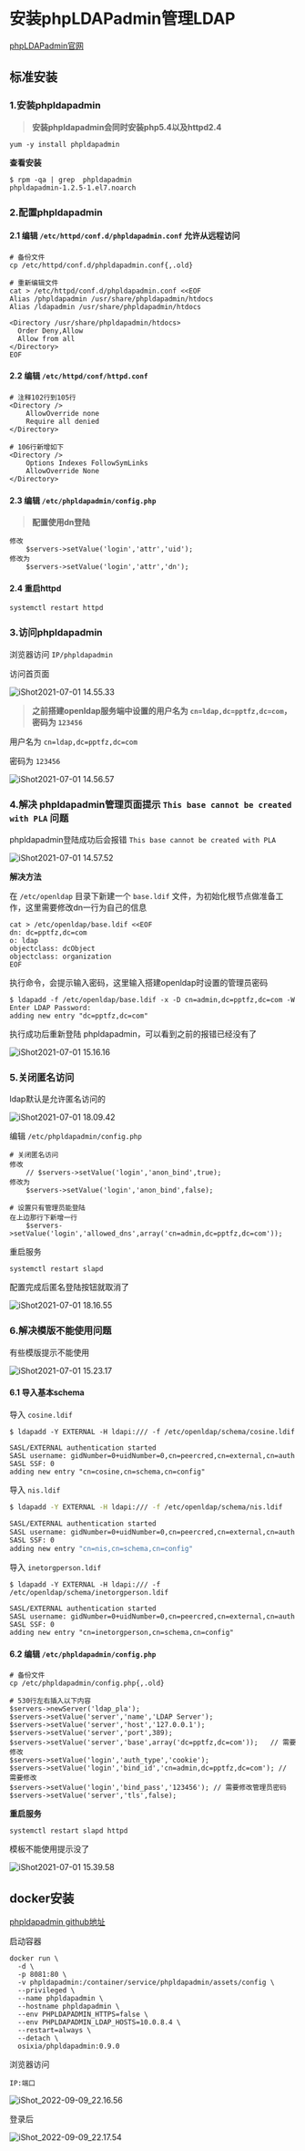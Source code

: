 # 安装phpLDAPadmin管理LDAP



[phpLDAPadmin官网](http://phpldapadmin.sourceforge.net/wiki/index.php/Main_Page)



## 标准安装

### 1.安装phpldapadmin

> **安装phpldapadmin会同时安装php5.4以及httpd2.4**

```shell
yum -y install phpldapadmin
```



**查看安装**

```shell
$ rpm -qa | grep  phpldapadmin
phpldapadmin-1.2.5-1.el7.noarch
```



### 2.配置phpldapadmin

#### 2.1 编辑 `/etc/httpd/conf.d/phpldapadmin.conf` 允许从远程访问

```shell
# 备份文件
cp /etc/httpd/conf.d/phpldapadmin.conf{,.old}

# 重新编辑文件
cat > /etc/httpd/conf.d/phpldapadmin.conf <<EOF
Alias /phpldapadmin /usr/share/phpldapadmin/htdocs
Alias /ldapadmin /usr/share/phpldapadmin/htdocs

<Directory /usr/share/phpldapadmin/htdocs>
  Order Deny,Allow
  Allow from all
</Directory>
EOF
```



#### 2.2 编辑 `/etc/httpd/conf/httpd.conf` 

```shell
# 注释102行到105行
<Directory />
    AllowOverride none
    Require all denied
</Directory>

# 106行新增如下
<Directory />
    Options Indexes FollowSymLinks
    AllowOverride None
</Directory>
```



#### 2.3 编辑 `/etc/phpldapadmin/config.php`

> **配置使用dn登陆**

```shell
修改
	$servers->setValue('login','attr','uid');
修改为
	$servers->setValue('login','attr','dn');
```



#### 2.4 重启httpd

```shell
systemctl restart httpd
```



### 3.访问phpldapadmin

浏览器访问 `IP/phpldapadmin`

访问首页面

![iShot2021-07-01 14.55.33](https://gitea.pptfz.cn/pptfz/picgo-images/raw/branch/master/img/iShot2021-07-01%2014.55.33.png)



> **之前搭建openldap服务端中设置的用户名为 `cn=ldap,dc=pptfz,dc=com`，密码为 `123456`**

用户名为 `cn=ldap,dc=pptfz,dc=com`

密码为 `123456`

![iShot2021-07-01 14.56.57](https://gitea.pptfz.cn/pptfz/picgo-images/raw/branch/master/img/iShot2021-07-01%2014.56.57.png)





### 4.解决 phpldapadmin管理页面提示 `This base cannot be created with PLA` 问题

phpldapadmin登陆成功后会报错 `This base cannot be created with PLA`

![iShot2021-07-01 14.57.52](https://gitea.pptfz.cn/pptfz/picgo-images/raw/branch/master/img/iShot2021-07-01%2014.57.52.png)





**解决方法**

在 `/etc/openldap` 目录下新建一个 `base.ldif` 文件，为初始化根节点做准备工作，这里需要修改dn一行为自己的信息

```shell
cat > /etc/openldap/base.ldif <<EOF
dn: dc=pptfz,dc=com
o: ldap
objectclass: dcObject
objectclass: organization
EOF
```



执行命令，会提示输入密码，这里输入搭建openldap时设置的管理员密码

```shell
$ ldapadd -f /etc/openldap/base.ldif -x -D cn=admin,dc=pptfz,dc=com -W
Enter LDAP Password: 
adding new entry "dc=pptfz,dc=com"
```



执行成功后重新登陆 phpldapadmin，可以看到之前的报错已经没有了

![iShot2021-07-01 15.16.16](https://gitea.pptfz.cn/pptfz/picgo-images/raw/branch/master/img/iShot2021-07-01%2015.16.16.png)



### 5.关闭匿名访问

ldap默认是允许匿名访问的

![iShot2021-07-01 18.09.42](https://gitea.pptfz.cn/pptfz/picgo-images/raw/branch/master/img/iShot2021-07-01%2018.09.42.png)



编辑 `/etc/phpldapadmin/config.php`

```shell
# 关闭匿名访问
修改
	// $servers->setValue('login','anon_bind',true);
修改为
	$servers->setValue('login','anon_bind',false);
	
# 设置只有管理员能登陆
在上边那行下新增一行
	$servers->setValue('login','allowed_dns',array('cn=admin,dc=pptfz,dc=com'));
```



重启服务

```shell
systemctl restart slapd
```



配置完成后匿名登陆按钮就取消了

![iShot2021-07-01 18.16.55](https://gitea.pptfz.cn/pptfz/picgo-images/raw/branch/master/img/iShot2021-07-01%2018.16.55.png)







### 6.解决模版不能使用问题

有些模版提示不能使用

![iShot2021-07-01 15.23.17](https://gitea.pptfz.cn/pptfz/picgo-images/raw/branch/master/img/iShot2021-07-01%2015.23.17.png)



#### 6.1 导入基本schema

导入 `cosine.ldif`

```shell
$ ldapadd -Y EXTERNAL -H ldapi:/// -f /etc/openldap/schema/cosine.ldif

SASL/EXTERNAL authentication started
SASL username: gidNumber=0+uidNumber=0,cn=peercred,cn=external,cn=auth
SASL SSF: 0
adding new entry "cn=cosine,cn=schema,cn=config"
```



导入 `nis.ldif`

```sh
$ ldapadd -Y EXTERNAL -H ldapi:/// -f /etc/openldap/schema/nis.ldif

SASL/EXTERNAL authentication started
SASL username: gidNumber=0+uidNumber=0,cn=peercred,cn=external,cn=auth
SASL SSF: 0
adding new entry "cn=nis,cn=schema,cn=config"
```



导入 `inetorgperson.ldif`

```shell
$ ldapadd -Y EXTERNAL -H ldapi:/// -f /etc/openldap/schema/inetorgperson.ldif

SASL/EXTERNAL authentication started
SASL username: gidNumber=0+uidNumber=0,cn=peercred,cn=external,cn=auth
SASL SSF: 0
adding new entry "cn=inetorgperson,cn=schema,cn=config"
```



#### 6.2 编辑 `/etc/phpldapadmin/config.php`

```shell
# 备份文件
cp /etc/phpldapadmin/config.php{,.old}

# 530行左右插入以下内容
$servers->newServer('ldap_pla');
$servers->setValue('server','name','LDAP Server');
$servers->setValue('server','host','127.0.0.1');
$servers->setValue('server','port',389);
$servers->setValue('server','base',array('dc=pptfz,dc=com'));   // 需要修改
$servers->setValue('login','auth_type','cookie');
$servers->setValue('login','bind_id','cn=admin,dc=pptfz,dc=com'); // 需要修改
$servers->setValue('login','bind_pass','123456'); // 需要修改管理员密码
$servers->setValue('server','tls',false);
```



**重启服务**

```
systemctl restart slapd httpd
```



模板不能使用提示没了

![iShot2021-07-01 15.39.58](https://gitea.pptfz.cn/pptfz/picgo-images/raw/branch/master/img/iShot2021-07-01%2015.39.58.png)



## docker安装

[phpldapadmin github地址](https://github.com/osixia/docker-phpLDAPadmin)



启动容器

```shell
docker run \
  -d \
  -p 8081:80 \
  -v phpldapadmin:/container/service/phpldapadmin/assets/config \
  --privileged \
  --name phpldapadmin \
  --hostname phpldapadmin \
  --env PHPLDAPADMIN_HTTPS=false \
  --env PHPLDAPADMIN_LDAP_HOSTS=10.0.8.4 \
  --restart=always \
  --detach \
  osixia/phpldapadmin:0.9.0
```



浏览器访问

`IP:端口`

![iShot_2022-09-09_22.16.56](https://gitea.pptfz.cn/pptfz/picgo-images/raw/branch/master/img/iShot_2022-09-09_22.16.56.png)





登录后

![iShot_2022-09-09_22.17.54](https://gitea.pptfz.cn/pptfz/picgo-images/raw/branch/master/img/iShot_2022-09-09_22.17.54.png)

